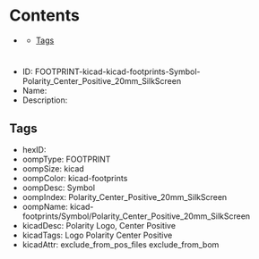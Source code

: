 



Contents
========

* [](#)
	* [Tags](#tags)

# 

- ID: FOOTPRINT-kicad-kicad-footprints-Symbol-Polarity_Center_Positive_20mm_SilkScreen
- Name: 
- Description: 

## Tags

- hexID: 
- oompType: FOOTPRINT
- oompSize: kicad
- oompColor: kicad-footprints
- oompDesc: Symbol
- oompIndex: Polarity_Center_Positive_20mm_SilkScreen
- oompName: kicad-footprints/Symbol/Polarity_Center_Positive_20mm_SilkScreen
- kicadDesc: Polarity Logo, Center Positive
- kicadTags: Logo Polarity Center Positive
- kicadAttr: exclude_from_pos_files exclude_from_bom
